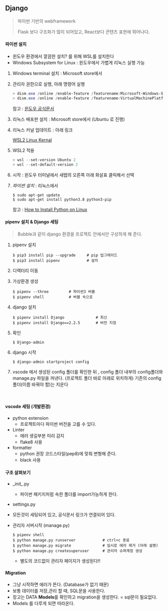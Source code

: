 ## Django

> 파이썬 기반의 webframework
>
> Flask 보다 구조화가 많이 되어있고, React보다 콘텐츠 표현에 뛰어나다.



#### 파이썬 설치

* 윈도우 환경에서 깔끔한 설치? 를 위해 WSL를 설치한다
* Windows Subsystem for Linux : 윈도우에서 가볍게 리눅스 실행 가능

1. Windows terminal 설치 : Microsoft store에서

2. 관리자 권한으로 실행, 아래 명령어 실행

   ```powershell
   > dism.exe /online /enable-feature /featurename:Microsoft-Windows-Subsystem-Linux /all /norestart
   > dism.exe /online /enable-feature /featurename:VirtualMachinePlatform /all /norestart
   ```

   참고 : [윈도우 공식문서](https://docs.microsoft.com/en-us/windows/wsl/install-win10)

3. 리눅스 배포판 설치 : Microsoft store에서 (Ubuntu 로 진행)

4. 리눅스 커널 업데이트 : 아래 링크

   [WSL2 Linux Kernal](https://docs.microsoft.com/ko-kr/windows/wsl/wsl2-kernel)

5. WSL2 적용

   ```powershell
   > wsl --set-version Ubuntu 2
   > wsl --set-default-version 2
   ```

6. 시작 : 윈도우 터미널에서 새탭의 오른쪽 아래 화살표 클릭해서 선택

7. *파이썬 설치* : 리눅스에서

   ```shell
   $ sudo apt-get update
   $ sudo apt-get install python3.8 python3-pip
   ```

   참고 : [How to Install Python on Linux](https://realpython.com/installing-python/#how-to-install-python-on-linux)



#### pipenv 설치 & Django 세팅

> Bubble과 같이 django 환경을 프로젝트 안에서만 구성하게 해 준다.

1. pipenv 설치

   ```shell
   $ pip3 install pip --upgrade  	# pip 업그레이드
   $ pip3 install pipenv 			# 설치	
   ```

2. 디렉터리 이동

3. 가상환경 생성

   ```shell
   $ pipenv --three 		# 파이썬3 버블
   $ pipenv shell 			# 버블 속으로
   ```

4. django 설치

   ```shell
   $ pipenv install Django				# 최신
   $ pipenv install Django==2.2.5		# 버전 지정
   
   ```

5. 확인

   ```
   $ Django-admin
   ```

6. django 시작

   ```shell
   $ django-admin startproject config
   ```

7. vscode 에서 생성된 config 폴더를 확인한 뒤 , config 폴더 내부의 config폴더와 manage.py 파일을 꺼낸다. (프로젝트 폴더 바로 아래로 위치하게) 기존의 config 폴더(이름 바꿔야 함)는 지운다 

​	

#### vscode 세팅 (개발환경)

* python extension
  * 프로젝트마다 파이썬 버전을 고를 수 있다.
* Linter
  * 에러 생길부분 미리 감지
  * flake8 사용
* formatter
  * python 권장 코드스타일(pep8)에 맞춰 변형해 준다.
  * black 사용



#### 구조 살펴보기

* \__init\__.py
  
  * 파이썬 패키지처럼 속한 폴더를 import가능하게 한다.
* settings.py
  
* 모든것이 세팅되어 있고, 공식문서 링크가 연결되어 있다.
  
* 관리자 서버시작 (manage.py)

    ```shell
    $ pipenv shell
    $ python manage.py runserver     		# ctrl+c 종료
    $ python manage.py migrate				# 임시로 에러 제거 (아래 설명)
    $ python manage.py createsuperuser		# 관리자 슈퍼계정 생성
    ```

    * 별도의 코드없이 관리자 페이지가 생성된다!!



#### Migration

* 그냥 시작하면 에러가 뜬다. (Database가 없기 때문)
* 보통 데이터를 저장,관리 할 때, SQL문을 사용한다.
* 장고는 DATA **Models**를 확인하고 migration을 생성한다. = sql문이 필요없다.
* Models 를 다루게 되면 따라온다.


